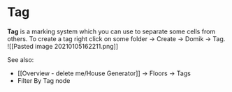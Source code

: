 # Tag
**Tag** is a marking system which you can use to separate some cells from others.
To create a tag right click on some folder -> Create -> Domik -> Tag.
![[Pasted image 20210105162211.png]]

See also:
- [[Overview - delete me/House Generator]] -> Floors -> Tags
- Filter By Tag node